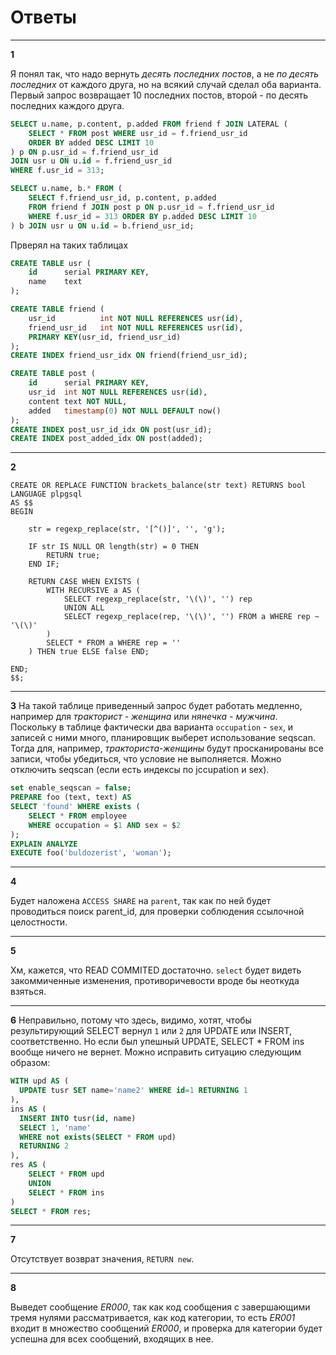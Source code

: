 Ответы
======

* * *
**1**

Я понял так, что надо вернуть  _десять последних постов_, 
а не _по десять последних_ от каждого друга, но на всякий случай 
сделал оба варианта. Первый запрос возвращает 10 последних постов,
второй - по десять последних каждого друга.


```sql
SELECT u.name, p.content, p.added FROM friend f JOIN LATERAL (
    SELECT * FROM post WHERE usr_id = f.friend_usr_id 
    ORDER BY added DESC LIMIT 10
) p ON p.usr_id = f.friend_usr_id 
JOIN usr u ON u.id = f.friend_usr_id
WHERE f.usr_id = 313;
```

```sql
SELECT u.name, b.* FROM (
    SELECT f.friend_usr_id, p.content, p.added 
    FROM friend f JOIN post p ON p.usr_id = f.friend_usr_id
    WHERE f.usr_id = 313 ORDER BY p.added DESC LIMIT 10
) b JOIN usr u ON u.id = b.friend_usr_id;
```

Прверял на таких таблицах
```sql
CREATE TABLE usr (
    id      serial PRIMARY KEY,
    name    text
);

CREATE TABLE friend (
    usr_id          int NOT NULL REFERENCES usr(id),
    friend_usr_id   int NOT NULL REFERENCES usr(id),
    PRIMARY KEY(usr_id, friend_usr_id)
);
CREATE INDEX friend_usr_idx ON friend(friend_usr_id);

CREATE TABLE post (
    id      serial PRIMARY KEY,
    usr_id  int NOT NULL REFERENCES usr(id),
    content text NOT NULL,
    added   timestamp(0) NOT NULL DEFAULT now()
);
CREATE INDEX post_usr_id_idx ON post(usr_id);
CREATE INDEX post_added_idx ON post(added);
```

* * *
**2**

```plpgsql
CREATE OR REPLACE FUNCTION brackets_balance(str text) RETURNS bool
LANGUAGE plpgsql
AS $$
BEGIN

    str = regexp_replace(str, '[^()]', '', 'g');

    IF str IS NULL OR length(str) = 0 THEN
        RETURN true;
    END IF;

    RETURN CASE WHEN EXISTS (
        WITH RECURSIVE a AS (
            SELECT regexp_replace(str, '\(\)', '') rep
            UNION ALL
            SELECT regexp_replace(rep, '\(\)', '') FROM a WHERE rep ~ '\(\)'
        )
        SELECT * FROM a WHERE rep = ''
    ) THEN true ELSE false END;

END;
$$;
```

* * *
**3**
На такой таблице приведенный запрос будет работать медленно, например
для _тракторист - женщина_ или _нянечка - мужчина_. 
Поскольку в таблице фактически два варианта `occupation` - `sex`, 
и записей с ними много, планировщик выберет использование
seqscan. Тогда для, например, _тракториста-женщины_ будут просканированы все записи,
чтобы убедиться, что условие не выполняется.
Можно отключить seqscan (если есть индексы по jccupation и sex).

```sql
set enable_seqscan = false;
PREPARE foo (text, text) AS 
SELECT 'found' WHERE exists (
    SELECT * FROM employee 
    WHERE occupation = $1 AND sex = $2
);
EXPLAIN ANALYZE
EXECUTE foo('buldozerist', 'woman');
```

* * *
**4**

Будет наложена `ACCESS SHARE` на `parent`, так как по ней будет 
проводиться поиск parent_id, для проверки соблюдения ссылочной целостности.

* * *
**5**

Хм, кажется, что READ COMMITED достаточно. `select` будет видеть 
закоммиченные изменения, противоричевости вроде бы неоткуда взяться.


* * *
**6**
Неправильно, потому что здесь, видимо, хотят, чтобы результирующий SELECT
вернул `1` или `2` для UPDATE или INSERT, соответственно.
Но если был упешный UPDATE, SELECT * FROM ins вообще ничего не вернет.
Можно исправить ситуацию следующим образом:

```sql
WITH upd AS (
  UPDATE tusr SET name='name2' WHERE id=1 RETURNING 1
),
ins AS (
  INSERT INTO tusr(id, name)
  SELECT 1, 'name'
  WHERE not exists(SELECT * FROM upd)
  RETURNING 2
),
res AS (
    SELECT * FROM upd
    UNION
    SELECT * FROM ins
)
SELECT * FROM res;
```

* * *
**7**

Отсутствует возврат значения, `RETURN new`.

* * *
**8**

Выведет сообщение _ER000_, так как код сообщения с завершающими тремя нулями
рассматривается, как код категории, то есть _ER001_ входит в множество
сообщений _ER000_, и проверка для категории будет успешна для всех сообщений,
входящих в нее.


